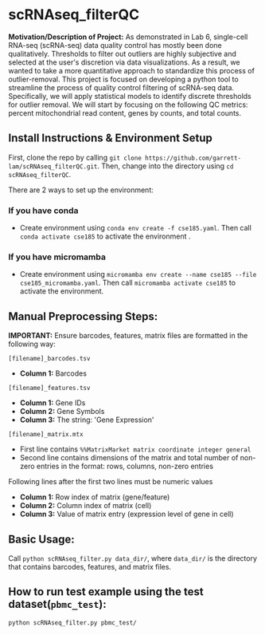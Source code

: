 # scRNAseq_filterQC

**Motivation/Description of Project:** As demonstrated in Lab 6, single-cell RNA-seq (scRNA-seq) data quality control has mostly been done qualitatively. Thresholds to filter out outliers are highly subjective and selected at the user's discretion via data visualizations. As a result, we wanted to take a more quantitative approach to standardize this process of outlier-removal. This project is focused on developing a python tool to streamline the process of quality control filtering of scRNA-seq data. Specifically, we will apply statistical models to identify discrete thresholds for outlier removal. We will start by focusing on the following QC metrics: percent mitochondrial read content, genes by counts, and total counts. 

## Install Instructions & Environment Setup
First, clone the repo by calling `git clone https://github.com/garrett-lam/scRNAseq_filterQC.git`. Then, change into the directory using `cd scRNAseq_filterQC`.

There are 2 ways to set up the environment: 

### If you have conda 
 - Create environment using `conda env create -f cse185.yaml`. Then call `conda activate cse185` to activate the environment \.

### If you have micromamba
 - Create environment using `micromamba env create --name cse185 --file cse185_micromamba.yaml`. Then call `micromamba activate cse185` to activate the environment.

## Manual Preprocessing Steps:
**IMPORTANT:** Ensure barcodes, features, matrix files are formatted in the following way:

`[filename]_barcodes.tsv`
 - **Column 1:** Barcodes

`[filename]_features.tsv`
 - **Column 1:** Gene IDs
 - **Column 2:** Gene Symbols
 - **Column 3:** The string: 'Gene Expression'

`[filename]_matrix.mtx`
- First line contains `%%MatrixMarket matrix coordinate integer general`
- Second line contains dimensions of the matrix and total number of non-zero entries in the format: rows, columns, non-zero entries

Following lines after the first two lines must be numeric values
 - **Column 1:** Row index of matrix (gene/feature)
 - **Column 2:** Column index of matrix (cell)
 - **Column 3:** Value of matrix entry (expression level of gene in cell)

## Basic Usage:
Call `python scRNAseq_filter.py data_dir/`, where `data_dir/` is the directory that contains barcodes, features, and matrix files. 

## How to run test example using the test dataset(`pbmc_test`):
`python scRNAseq_filter.py pbmc_test/`
